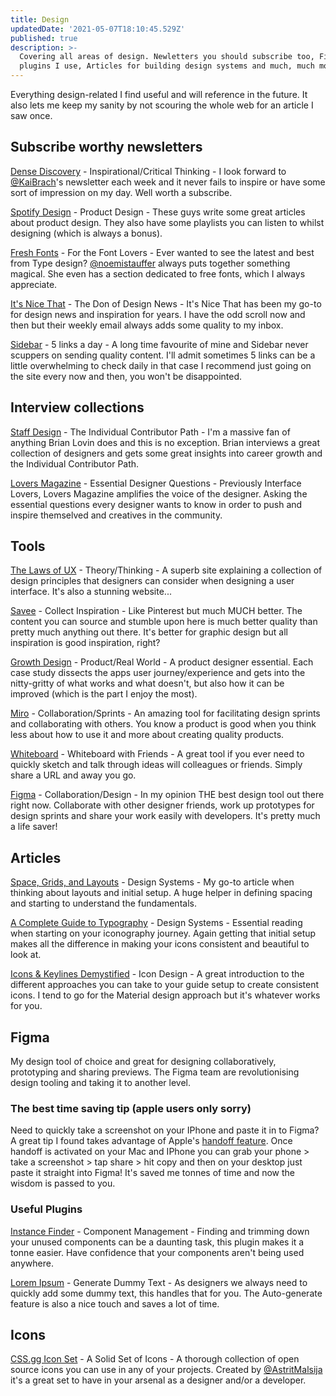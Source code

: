 ```yaml
---
title: Design
updatedDate: '2021-05-07T18:10:45.529Z'
published: true
description: >-
  Covering all areas of design. Newletters you should subscribe too, Figma
  plugins I use, Articles for building design systems and much, much more.
---
```


Everything design-related I find useful and will reference in the future. It also lets me keep my sanity by not scouring the whole web for an article I saw once.

## Subscribe worthy newsletters

[Dense Discovery](https://www.densediscovery.com/) - Inspirational/Critical Thinking - I look forward to [@KaiBrach](https://twitter.com/kaibrach)'s newsletter each week and it never fails to inspire or have some sort of impression on my day. Well worth a subscribe.

[Spotify Design](https://spotify.design/) - Product Design - These guys write some great articles about product design. They also have some playlists you can listen to whilst designing (which is always a bonus).

[Fresh Fonts](https://www.getrevue.co/profile/freshfonts) - For the Font Lovers - Ever wanted to see the latest and best from Type design? [@noemistauffer](https://twitter.com/noemistauffer) always puts together something magical. She even has a section dedicated to free fonts, which I always appreciate.

[It's Nice That](https://www.itsnicethat.com/newsletters) - The Don of Design News - It's Nice That has been my go-to for design news and inspiration for years. I have the odd scroll now and then but their weekly email always adds some quality to my inbox.

[Sidebar](https://sidebar.io/) - 5 links a day - A long time favourite of mine and Sidebar never scuppers on sending quality content. I'll admit sometimes 5 links can be a little overwhelming to check daily in that case I recommend just going on the site every now and then, you won't be disappointed.

## Interview collections

[Staff Design](https://staff.design) - The Individual Contributor Path - I'm a massive fan of anything Brian Lovin does and this is no exception. Brian interviews a great collection of designers and gets some great insights into career growth and the Individual Contributor Path.

[Lovers Magazine](https://www.loversmagazine.com/) - Essential Designer Questions - Previously Interface Lovers, Lovers Magazine amplifies the voice of the designer. Asking the essential questions every designer wants to know in order to push and inspire themselved and creatives in the community.

## Tools

[The Laws of UX](https://lawsofux.com/) - Theory/Thinking - A superb site explaining a collection of design principles that designers can consider when designing a user interface. It's also a stunning website...

[Savee](https://savee.it/) - Collect Inspiration - Like Pinterest but much MUCH better. The content you can source and stumble upon here is much better quality than pretty much anything out there. It's better for graphic design but all inspiration is good inspiration, right?

[Growth Design](https://growth.design/case-studies/) - Product/Real World - A product designer essential. Each case study dissects the apps user journey/experience and gets into the nitty-gritty of what works and what doesn't, but also how it can be improved (which is the part I enjoy the most).

[Miro](https://miro.com) - Collaboration/Sprints - An amazing tool for facilitating design sprints and collaborating with others. You know a product is good when you think less about how to use it and more about creating quality products.

[Whiteboard](https://witeboard.com/) - Whiteboard with Friends - A great tool if you ever need to quickly sketch and talk through ideas will colleagues or friends. Simply share a URL and away you go.

[Figma](https://www.figma.com) - Collaboration/Design - In my opinion THE best design tool out there right now. Collaborate with other designer friends, work up prototypes for design sprints and share your work easily with developers. It's pretty much a life saver!

## Articles

[Space, Grids, and Layouts](https://www.designsystems.com/space-grids-and-layouts/) - Design Systems - My go-to article when thinking about layouts and initial setup. A huge helper in defining spacing and starting to understand the fundamentals.

[A Complete Guide to Typography](https://www.designsystems.com/iconography-guide/) - Design Systems - Essential reading when starting on your iconography journey. Again getting that initial setup makes all the difference in making your icons consistent and beautiful to look at.

[Icons & Keylines Demystified](https://medium.com/@minoraxis/icon-grids-keylines-demystified-5a228fe08cfd) - Icon Design - A great introduction to the different approaches you can take to your guide setup to create consistent icons. I tend to go for the Material design approach but it's whatever works for you.

## Figma

My design tool of choice and great for designing collaboratively, prototyping and sharing previews. The Figma team are revolutionising design tooling and taking it to another level.

### The best time saving tip (apple users only sorry)

Need to quickly take a screenshot on your IPhone and paste it in to Figma? A great tip I found takes advantage of Apple's [handoff feature](https://support.apple.com/en-gb/HT209455). Once handoff is activated on your Mac and IPhone you can grab your phone > take a screenshot > tap share > hit copy and then on your desktop just paste it straight into Figma! It's saved me tonnes of time and now the wisdom is passed to you.

### Useful Plugins

[Instance Finder](https://www.figma.com/community/plugin/741895659787979282) - Component Management - Finding and trimming down your unused components can be a daunting task, this plugin makes it a tonne easier. Have confidence that your components aren't being used anywhere.

[Lorem Ipsum](https://www.figma.com/community/plugin/736000994034548392/Lorem-ipsum) - Generate Dummy Text - As designers we always need to quickly add some dummy text, this handles that for you. The Auto-generate feature is also a nice touch and saves a lot of time.

## Icons

[CSS.gg Icon Set](https://css.gg/) - A Solid Set of Icons - A thorough collection of open source icons you can use in any of your projects. Created by [@AstritMalsija](https://twitter.com/astritmalsija) it's a great set to have in your arsenal as a designer and/or a developer.
